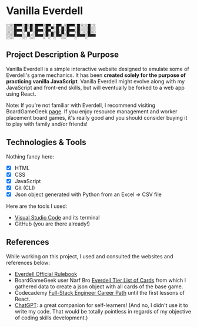 # Vanilla Everdell

    ░░░█▀▀░█░█░█▀▀░█▀▄░█▀▄░█▀▀░█░░░█░░
    ░░░█▀▀░▀▄▀░█▀▀░█▀▄░█░█░█▀▀░█░░░█░░
    ░░░▀▀▀░░▀░░▀▀▀░▀░▀░▀▀░░▀▀▀░▀▀▀░▀▀▀

## Project Description & Purpose

Vanilla Everdell is a simple interactive website designed to emulate some of Everdell's game mechanics. It has been **created solely for the purpose of practicing vanilla JavaScript**. Vanilla Everdell might evolve along with my JavaScript and front-end skills, but will eventually be forked to a web app using React.

Note: If you're not familiar with Everdell, I recommend visiting BoardGameGeek [page](https://boardgamegeek.com/boardgame/199792/everdell). If you enjoy resource management and worker placement board games, it's really good and you should consider buying it to play with family and/or friends!

## Technologies & Tools

Nothing fancy here:

- [x] HTML
- [x] CSS
- [x] JavaScript
- [x] Git (CLI)
- [x] Json object generated with Python from an Excel => CSV file

Here are the tools I used:
 - [Visual Studio Code](https://code.visualstudio.com/) and its terminal
 - GitHub (you are there already!)

## References

While working on this project, I used and consulted the websites and references below:
 - [Everdell Official Rulebook](https://boardgamegeek.com/filepage/161327/everdell-official-rulebook)
 - BoardGameGeek user Narf Bro [Everdell Tier List of Cards](https://boardgamegeek.com/thread/2486042/everdell-tier-list-of-cards-player-powers-adornmen) from which I gathered data to create a json object with all cards of the base game.
 - Codecademy [Full-Stack Engineer Career Path](https://www.codecademy.com/career-journey/full-stack-engineer) until the first lessons of React.
 - [ChatGPT](https://chat.openai.com/): a great companion for self-learners! (And no, I didn't use it to write my code. That would be totally pointless in regards of my objective of coding skills development.)